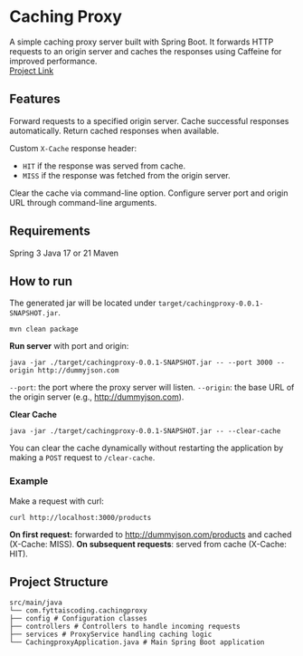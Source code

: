 
# Caching Proxy

A simple caching proxy server built with Spring Boot.
It forwards HTTP requests to an origin server and caches the responses using Caffeine for improved performance.   
[Project Link](https://roadmap.sh/projects/caching-server)

## Features
Forward requests to a specified origin server.
Cache successful responses automatically.
Return cached responses when available.

Custom `X-Cache` response header:
- `HIT` if the response was served from cache.
- `MISS` if the response was fetched from the origin server.

Clear the cache via command-line option.
Configure server port and origin URL through command-line arguments.

## Requirements
Spring 3
Java 17 or 21
Maven

## How to run
The generated jar will be located under `target/cachingproxy-0.0.1-SNAPSHOT.jar`.

    mvn clean package

**Run server** with port and origin:

    java -jar ./target/cachingproxy-0.0.1-SNAPSHOT.jar -- --port 3000 --origin http://dummyjson.com

`--port`: the port where the proxy server will listen.
`--origin`: the base URL of the origin server (e.g., http://dummyjson.com).

**Clear Cache**

    java -jar ./target/cachingproxy-0.0.1-SNAPSHOT.jar -- --clear-cache
You can clear the cache dynamically without restarting the application by making a `POST` request to `/clear-cache`.


### Example
Make a request with curl:

    curl http://localhost:3000/products

**On first request:** forwarded to http://dummyjson.com/products and cached (X-Cache: MISS).
**On subsequent requests**: served from cache (X-Cache: HIT).

## Project Structure
```
src/main/java
└── com.fyttaiscoding.cachingproxy
├── config # Configuration classes
├── controllers # Controllers to handle incoming requests
├── services # ProxyService handling caching logic
└── CachingproxyApplication.java # Main Spring Boot application
```
